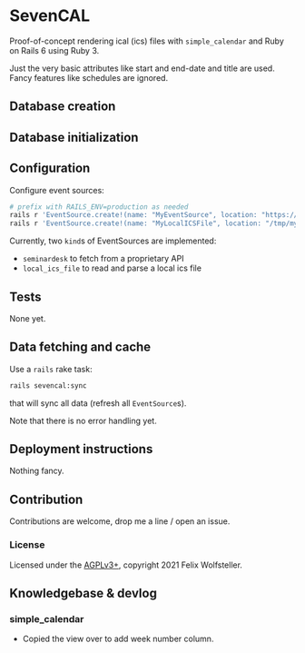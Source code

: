 # SevenCAL

Proof-of-concept rendering ical (ics) files with `simple_calendar` and Ruby on
Rails 6 using Ruby 3.

Just the very basic attributes like start and end-date and title are used. Fancy
features like schedules are ignored.

## Database creation

## Database initialization

## Configuration

Configure event sources:

```bash
# prefix with RAILS_ENV=production as needed
rails r 'EventSource.create!(name: "MyEventSource", location: "https://myseminardeskurl", kind: "seminardesk")'
rails r 'EventSource.create!(name: "MyLocalICSFile", location: "/tmp/myfile.ics", kind: "local_ics_file")'
```

Currently, two `kind`s of EventSources are implemented:

  * `seminardesk` to fetch from a proprietary API
  * `local_ics_file` to read and parse a local ics file


## Tests

None yet.

## Data fetching and cache

Use a `rails` rake task:

```bash
rails sevencal:sync
```

that will sync all data (refresh all `EventSource`s).

Note that there is no error handling yet.

## Deployment instructions

Nothing fancy.

## Contribution

Contributions are welcome, drop me a line / open an issue.

### License

Licensed under the [AGPLv3+](LICENSE.txt), copyright 2021 Felix Wolfsteller.

## Knowledgebase & devlog

### simple_calendar

* Copied the view over to add week number column.
